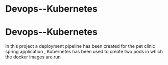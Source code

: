 # Devops--Kubernetes
# Devops--Kubernetes

In this project a deployment pipeline has been created for the pet clinic spring application ,
Kubernetes has been used to create two pods in which the docker images are run
